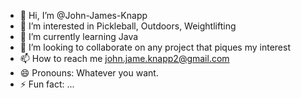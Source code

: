 - 👋 Hi, I’m @John-James-Knapp
- 👀 I’m interested in Pickleball, Outdoors, Weightlifting 
- 🌱 I’m currently learning Java
- 💞️ I’m looking to collaborate on any project that piques my interest
- 📫 How to reach me john.jame.knapp2@gmail.com
- 😄 Pronouns: Whatever you want.
- ⚡ Fun fact: ...

<!---
John-James-Knapp/John-James-Knapp is a ✨ special ✨ repository because its `README.md` (this file) appears on your GitHub profile.
You can click the Preview link to take a look at your changes.
--->
